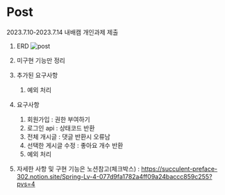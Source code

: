 # Post
2023.7.10-2023.7.14 내배캠 개인과제 제출

1. ERD
![post](https://github.com/seed0335/Post/assets/127582298/a4ccfd16-3a21-4ebb-a9d1-0cbdf1dee34a)

2. 미구현 기능만 정리
  1. 추가된 요구사항
      1. 예외 처리   
  2. 요구사항
      1. 회원가입 : 권한 부여하기
      2. 로그인 api : 상태코드 반환
      3. 전체 개시글 : 댓글 반환시 오류남
      4. 선택한 게시글 수정 : 좋아요 개수 반환
      5. 예외 처리
          

3. 자세한 사항 및 구현 기능은 노션참고(체크박스) : https://succulent-preface-302.notion.site/Spring-Lv-4-077d9fa1782a4ff09a24baccc859c255?pvs=4
